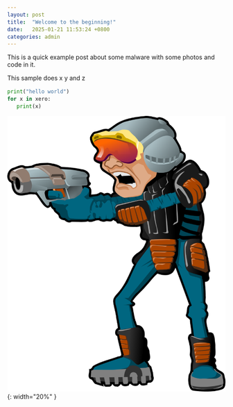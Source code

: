 ```yaml
---
layout: post
title:  "Welcome to the beginning!"
date:   2025-01-21 11:53:24 +0800
categories: admin 
---
```


This is a quick example post about some malware with some photos and code in it.

This sample does x y and z 

```python
print("hello world")
for x in xero:
   print(x)
```

![dudee](/assets/dudee.svg){: width="20%" }
